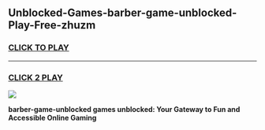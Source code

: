 
## Unblocked-Games-barber-game-unblocked-Play-Free-zhuzm
<h3>
<a href="https://premium76.site?title=barber-game-unblocked&ref=19M">CLICK TO PLAY</a></h3>
<hr>

<h3>
<a href="https://premium76.site?title=barber-game-unblocked&ref=19M">CLICK 2 PLAY</a>
  
</h3>

<a href="https://premium76.site?title=barber-game-unblocked&ref=19M"><img src="https://clearcache.store/games.png"></a>


**barber-game-unblocked games unblocked: Your Gateway to Fun and Accessible Online Gaming**
